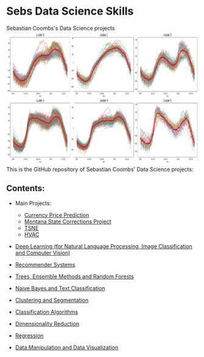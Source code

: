 # Sebs Data Science Skills

 Sebastian Coombs's Data Science projects
<img src="logo.png" height="350" width = "1000">
This is the GitHub repository of Sebastian Coombs' Data Science projects:
## Contents:
- Main Projects:
    - [Currency Price Prediction](https://github.com/sebastiancoombs/Sebs-Data-Science-Skills/blob/main/Deep%20Learning/README.md)
    - [Montana State Corrections Project](https://github.com/sebastiancoombs/Sebs-Data-Science-Skills/blob/main/Deep%20Learning/README.md)
    - [TSNE](https://github.com/sebastiancoombs/Sebs-Data-Science-Skills/blob/main/Deep%20Learning/README.md)
    - [HVAC](https://github.com/sebastiancoombs/Sebs-Data-Science-Skills/blob/main/Deep%20Learning/README.md)

- [Deep Learning (for Natural Language Processing, Image Classification and Computer Vision)](https://github.com/sebastiancoombs/Sebs-Data-Science-Skills/blob/main/Deep%20Learning/README.md)
- [Recommender Systems](https://github.com/sebastiancoombs/Sebs-Data-Science-Skills/tree/main/Recomender%20Systems/README.md)
- [Trees, Ensemble Methods and Random Forests](https://github.com/sebastiancoombs/Sebs-Data-Science-Skills/tree/main/Random%20Forests/README.md)
- [Naive Bayes and Text Classification](https://github.com/sebastiancoombs/Sebs-Data-Science-Skills/tree/main/Text%20Classification/README.md)
- [Clustering and Segmentation](https://github.com/sebastiancoombs/Sebs-Data-Science-Skills/tree/main/Clustering/README.md)
- [Classification Algorithms](https://github.com/sebastiancoombs/Sebs-Data-Science-Skills/tree/main/Classification/README.md)
- [Dimensionality Reduction](https://github.com/sebastiancoombs/Sebs-Data-Science-Skills/tree/main/Dimensionality%20Reduction/README.md)
- [Regression](https://github.com/sebastiancoombs/Sebs-Data-Science-Skills/tree/main/Regression/README.md)
- [Data Manipulation and Data Visualization](https://github.com/sebastiancoombs/Sebs-Data-Science-Skills/tree/main/Simple%20plotting%20and%20Data%20Manipulation/README.md)
